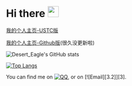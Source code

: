 # Hi there <img src="https://raw.githubusercontent.com/MartinHeinz/MartinHeinz/master/wave.gif" width="30px">

[我的个人主页-USTC版](http://home.ustc.edu.cn/~caochenrui/)

[我的个人主页-Github版](https://caochenrui.github.io/)(很久没更新啦)

![Desert_Eagle's GitHub stats](https://github-readme-stats.vercel.app/api?username=caochenrui&show_icons=true)

[![Top Langs](https://github-readme-stats.vercel.app/api/top-langs/?username=caochenrui&layout=compact)](https://github.com/anuraghazra/github-readme-stats)

<!-- Actual text -->

You can find me on [![QQ][1.2]][1], or on [![Email][3.2]][3].

<!-- Icons -->

[1.2]: http://i.imgur.com/wWzX9uB.png (twitter icon without padding)
[2.2]: https://raw.githubusercontent.com/MartinHeinz/MartinHeinz/master/linkedin-3-16.png (LinkedIn icon without padding)

<!-- Links to your social media accounts -->

[1]: tencent://AddContact/?fromId=50&fromSubId=1&subcmd=all&uin=1968562576
[2]: caochenrui@mail.ustc.edu.cn





<!--
**caochenrui/caochenrui** is a ✨ _special_ ✨ repository because its `README.md` (this file) appears on your GitHub profile.

Here are some ideas to get you started:

- 🔭 I’m currently working on ...
- 🌱 I’m currently learning ...
- 👯 I’m looking to collaborate on ...
- 🤔 I’m looking for help with ...
- 💬 Ask me about ...
- 📫 How to reach me: ...
- 😄 Pronouns: ...
- ⚡ Fun fact: ...
-->
